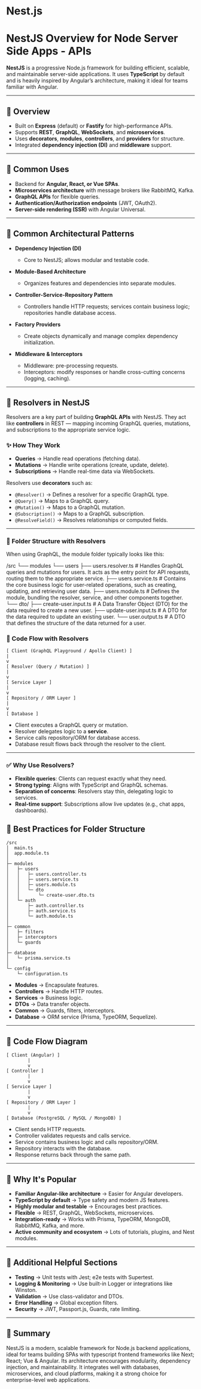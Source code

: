 # Nest.js

# NestJS Overview for Node Server Side Apps - APIs

**NestJS** is a progressive Node.js framework for building efficient, scalable, and maintainable server-side applications. It uses **TypeScript** by default and is heavily inspired by Angular’s architecture, making it ideal for teams familiar with Angular.

---

## 🔹 Overview

* Built on **Express** (default) or **Fastify** for high-performance APIs.
* Supports **REST**, **GraphQL**, **WebSockets**, and **microservices**.
* Uses **decorators**, **modules**, **controllers**, and **providers** for structure.
* Integrated **dependency injection (DI)** and **middleware** support.

---

## 🔹 Common Uses

* Backend for **Angular, React, or Vue SPAs**.
* **Microservices architecture** with message brokers like RabbitMQ, Kafka.
* **GraphQL APIs** for flexible queries.
* **Authentication/Authorization endpoints** (JWT, OAuth2).
* **Server-side rendering (SSR)** with Angular Universal.

---

## 🔹 Common Architectural Patterns

* **Dependency Injection (DI)**

  * Core to NestJS; allows modular and testable code.
* **Module-Based Architecture**

  * Organizes features and dependencies into separate modules.
* **Controller-Service-Repository Pattern**

  * Controllers handle HTTP requests; services contain business logic; repositories handle database access.
* **Factory Providers**

  * Create objects dynamically and manage complex dependency initialization.
* **Middleware & Interceptors**

  * Middleware: pre-processing requests.
  * Interceptors: modify responses or handle cross-cutting concerns (logging, caching).

---

## 🔹 Resolvers in NestJS

Resolvers are a key part of building **GraphQL APIs** with NestJS. They act like **controllers** in REST — mapping incoming GraphQL queries, mutations, and subscriptions to the appropriate service logic.

### ✨ How They Work
* **Queries** → Handle read operations (fetching data).
* **Mutations** → Handle write operations (create, update, delete).
* **Subscriptions** → Handle real-time data via WebSockets.

Resolvers use **decorators** such as:
* `@Resolver()` → Defines a resolver for a specific GraphQL type.
* `@Query()` → Maps to a GraphQL query.
* `@Mutation()` → Maps to a GraphQL mutation.
* `@Subscription()` → Maps to a GraphQL subscription.
* `@ResolveField()` → Resolves relationships or computed fields.

---

### 📂 Folder Structure with Resolvers
When using GraphQL, the module folder typically looks like this:

/src
└── modules
    └── users
        ├── users.resolver.ts   # Handles GraphQL queries and mutations for users. It acts as the entry point for API requests, routing them to the appropriate service.
        ├── users.service.ts    # Contains the core business logic for user-related operations, such as creating, updating, and retrieving user data.
        ├── users.module.ts     # Defines the module, bundling the resolver, service, and other components together.
        └── dto/
            ├── create-user.input.ts # A Data Transfer Object (DTO) for the data required to create a new user.
            ├── update-user.input.ts # A DTO for the data required to update an existing user.
            └── user.output.ts       # A DTO that defines the structure of the data returned for a user.

### 🔄 Code Flow with Resolvers

```
[ Client (GraphQL Playground / Apollo Client) ]
|
v
[ Resolver (Query / Mutation) ]
|
v
[ Service Layer ]
|
v
[ Repository / ORM Layer ]
|
v
[ Database ]
```


* Client executes a GraphQL query or mutation.
* Resolver delegates logic to a **service**.
* Service calls repository/ORM for database access.
* Database result flows back through the resolver to the client.

---

### ✅ Why Use Resolvers?
* **Flexible queries**: Clients can request exactly what they need.
* **Strong typing**: Aligns with TypeScript and GraphQL schemas.
* **Separation of concerns**: Resolvers stay thin, delegating logic to services.
* **Real-time support**: Subscriptions allow live updates (e.g., chat apps, dashboards).


## 🔹 Best Practices for Folder Structure

```
/src
│  main.ts
│  app.module.ts
│
├─ modules
│   ├─ users
│   │   ├─ users.controller.ts
│   │   ├─ users.service.ts
│   │   ├─ users.module.ts
│   │   └─ dto
│   │       └─ create-user.dto.ts
│   └─ auth
│       ├─ auth.controller.ts
│       ├─ auth.service.ts
│       └─ auth.module.ts
│
├─ common
│   ├─ filters
│   ├─ interceptors
│   └─ guards
│
├─ database
│   └─ prisma.service.ts
│
└─ config
    └─ configuration.ts
```

* **Modules** → Encapsulate features.
* **Controllers** → Handle HTTP routes.
* **Services** → Business logic.
* **DTOs** → Data transfer objects.
* **Common** → Guards, filters, interceptors.
* **Database** → ORM service (Prisma, TypeORM, Sequelize).

---

## 🔹 Code Flow Diagram

```
[ Client (Angular) ]
        |
        v
[ Controller ]
        |
        v
[ Service Layer ]
        |
        v
[ Repository / ORM Layer ]
        |
        v
[ Database (PostgreSQL / MySQL / MongoDB) ]
```

* Client sends HTTP requests.
* Controller validates requests and calls service.
* Service contains business logic and calls repository/ORM.
* Repository interacts with the database.
* Response returns back through the same path.

---

## 🔹 Why It's Popular

* **Familiar Angular-like architecture** → Easier for Angular developers.
* **TypeScript by default** → Type safety and modern JS features.
* **Highly modular and testable** → Encourages best practices.
* **Flexible** → REST, GraphQL, WebSockets, microservices.
* **Integration-ready** → Works with Prisma, TypeORM, MongoDB, RabbitMQ, Kafka, and more.
* **Active community and ecosystem** → Lots of tutorials, plugins, and Nest modules.

---

## 🔹 Additional Helpful Sections

* **Testing** → Unit tests with Jest; e2e tests with Supertest.
* **Logging & Monitoring** → Use built-in Logger or integrations like Winston.
* **Validation** → Use class-validator and DTOs.
* **Error Handling** → Global exception filters.
* **Security** → JWT, Passport.js, Guards, rate limiting.

---

## 🔹 Summary

NestJS is a modern, scalable framework for Node.js backend applications, ideal for teams building SPAs with typescript frontend frameworks like Next; React; Vue & Angular. Its architecture encourages modularity, dependency injection, and maintainability. It integrates well with databases, microservices, and cloud platforms, making it a strong choice for enterprise-level web applications.
